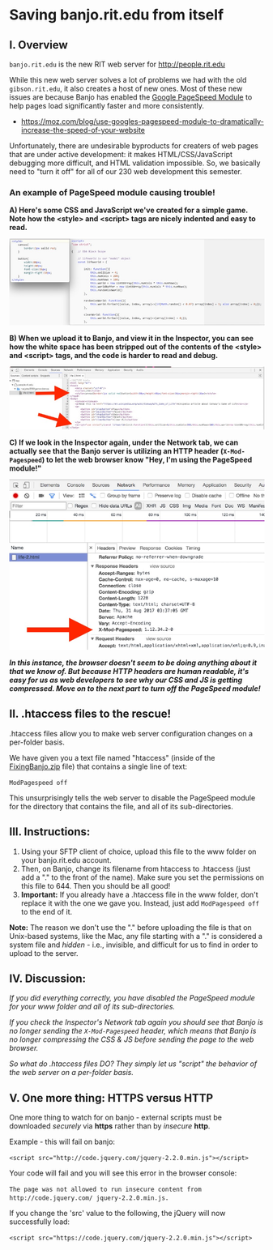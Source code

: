 # Saving banjo.rit.edu from itself
## I. Overview
`banjo.rit.edu` is the new RIT web server for http://people.rit.edu

While this new web server solves a lot of problems we had with the old `gibson.rit.edu`, it also creates a host of new ones. 
Most of these new issues are because Banjo has enabled the [Google PageSpeed Module](https://www.modpagespeed.com) to help pages load significantly faster and more consistently. 

+ https://moz.com/blog/use-googles-pagespeed-module-to-dramatically-increase-the-speed-of-your-website

Unfortunately, there are undesirable byproducts for creaters of web pages that are under active development: it makes HTML/CSS/JavaScript debugging more difficult, and HTML validation impossible. So, we basically need to "turn it off" for all of our 230 web development this semester.

### An example of PageSpeed module causing trouble!
**A) Here's some CSS and JavaScript we've created for a simple game. Note how the &lt;style&gt; and &lt;script&gt; tags are nicely indented and easy to read.**

![Code listing](images/banjo-code-listing.jpg)


**B) When we upload it to Banjo, and view it in the Inspector, you can see how the white space has been stripped out of the contents of the &lt;style&gt; and &lt;script&gt; tags, and the code is harder to read and debug.**

![Compressed code listing](images/banjo-code-listing-server-compressed.jpg)


**C) If we look in the Inspector again, under the Network tab, we can actually see that the Banjo server is utilizing an HTTP header (`X-Mod-Pagespeed`) to let the web browser know "Hey, I'm using the PageSpeed module!"**

![HTTP Headers](images/banjo-modpagespeed-headers.jpg)


***In this instance, the browser doesn't seem to be doing anything about it that we know of. But because HTTP headers are human readable, it's easy for us as web developers to see why our CSS and JS is getting compressed. Move on to the next part to turn off the PageSpeed module!***

## II. .htaccess files to the rescue!

.htaccess files allow you to make web server configuration changes on a per-folder basis. 

We have given you a text file named "htaccess" (inside of the [FixingBanjo.zip](FixingBanjo.zip) file) that contains a single line of text:

`ModPagespeed off`

This unsurprisingly tells the web server to disable the PageSpeed module for the directory that contains the file, and all of its sub-directories.

## III. Instructions:
1. Using your SFTP client of choice, upload this file to the www folder on your banjo.rit.edu account.
2. Then, on Banjo, change its filename from htaccess to .htaccess (just add a "." to the front of the name). Make sure you set the permissions on this file to 644. Then you should be all good!
3. **Important:** If you already have a .htaccess file in the www folder, don't replace it with the one we gave you. Instead, just add `ModPagespeed off` to the end of it.

**Note:** The reason we don't use the "." before uploading the file is that on Unix-based systems, like the Mac, any file starting with a "." is considered a system file and *hidden* - i.e., invisible, and difficult for us to find in order to upload to the server.

## IV. Discussion:
*If you did everything correctly, you have disabled the PageSpeed module for your www folder and all of its sub-directories.*

*If you check the Inspector's Network tab again you should see that Banjo is no longer sending the `X-Mod-Pagespeed` header, which means that Banjo is no longer compressing the CSS & JS before sending the page to the web browser.*

*So what do .htaccess files DO? They simply let us "script" the behavior of the web server on a per-folder basis.*


## V. One more thing: HTTPS versus HTTP
One more thing to watch for on banjo - external scripts must be downloaded *securely* via **https** rather than by *insecure* **http**.

Example - this will fail on banjo:

`<script src="http://code.jquery.com/jquery-2.2.0.min.js"></script>`

Your code will fail and you will see this error in the browser console:

`The page was not allowed to run insecure content from http://code.jquery.com/
jquery-2.2.0.min.js.`

If you change the 'src' value to the following, the jQuery will now successfully load:

`<script src="https://code.jquery.com/jquery-2.2.0.min.js"></script>`
